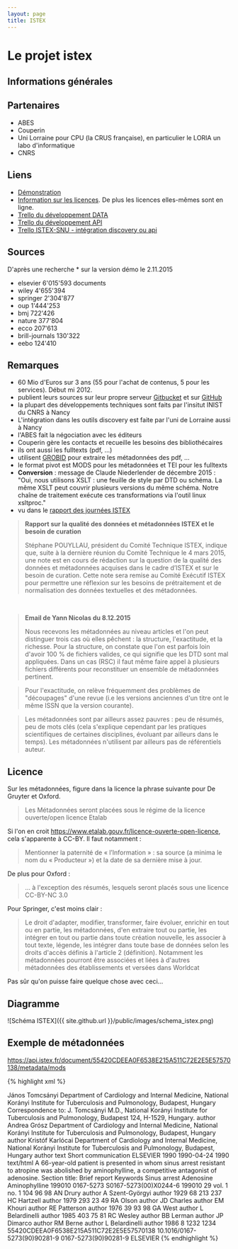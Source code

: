 ```yaml
---
layout: page
title: ISTEX
---
```


# Le projet istex

## Informations générales

## Partenaires

* ABES
* Couperin
* Uni Lorraine pour CPU (la CRUS française), en particulier le LORIA un labo d'informatique
* CNRS

## Liens
* [Démonstration](http://demo.istex.fr)
* [Information sur les licences](http://www.licencesnationales.fr/). De plus les licences elles-mêmes sont en ligne.
* [Trello du développement DATA](https://trello.com/b/J25RKdNU/istex-data-roadmap-dpi)
* [Trello du développement API](https://trello.com/b/bxBsza88/istex-api-roadmap-dpi)
* [Trello ISTEX-SNU - intégration discovery ou api](https://trello.com/b/7WPf2ZEI/suivi-du-projet-istex-snu)



## Sources
D'après une recherche * sur la version démo le 2.11.2015

 * elsevier 6'015'593 documents
 * wiley 4'655'394
 * springer 2'304'877
 * oup 1'444'253
 * bmj 722'426
 * nature 377'804
 * ecco 207'613
 * brill-journals 130'322
 * eebo 124'410


## Remarques

  * 60 Mio d'Euros sur 3 ans (55 pour l'achat de contenus, 5 pour les services). Début mi 2012.
  * publient leurs sources sur leur propre serveur [Gitbucket](https://git.istex.fr/) et sur [GitHub](https://github.com/istex)
  * la plupart des développements techniques sont faits par l'insitut INIST du CNRS à Nancy
  * L'intégration dans les outils discovery est faite par l'uni de Lorraine aussi à Nancy
  * l'ABES fait la négociation avec les éditeurs
  * Couperin gère les contacts et recueille les besoins des bibliothécaires
  * ils ont aussi les fulltexts (pdf, ...)
  * utilisent [GROBID](http://grobid.readthedocs.org) pour extraire les métadonnées des pdf, ...
  * le format pivot est MODS pour les métadonnées et TEI pour les fulltexts
  * **Conversion** : message de Claude Niederlender de décembre 2015 : "Oui, nous utilisons XSLT : une feuille de style par DTD ou schéma. La même XSLT peut couvrir plusieurs versions du même schéma. Notre chaîne de traitement exécute ces transformations via l'outil linux xsltproc."
  * vu dans le [rapport des journées ISTEX](http://www.istex.fr/wp-content/uploads/2015/06/CR-s%C3%A9minaire-services-ISTEX-18-et-19-mars-2015_V080615.pdf)

> **Rapport sur la qualité des données et métadonnées ISTEX et le besoin de curation**
>
> Stéphane POUYLLAU, président du Comité Technique ISTEX, indique que, suite à la dernière réunion
du Comité Technique le 4 mars 2015, une note est en cours de rédaction sur la question de la qualité
des données et métadonnées acquises dans le cadre d’ISTEX et sur le besoin de curation. Cette note
sera remise au Comité Exécutif ISTEX pour permettre une réflexion sur les besoins de prétraitement et
de normalisation des données textuelles et des métadonnées.

&nbsp;


> **Email de Yann Nicolas du 8.12.2015**
>
> Nous recevons les métadonnées au niveau articles et l'on peut distinguer trois cas où elles pêchent : la structure, l'exactitude, et la richesse.
Pour la structure, on constate que l'on est parfois loin d'avoir 100 % de fichiers valides, ce qui signifie que les DTD sont mal appliquées. Dans un cas (RSC) il faut même faire appel à plusieurs fichiers différents pour reconstituer un ensemble de métadonnées pertinent.

>Pour l'exactitude, on relève fréquemment des problèmes de "découpages" d'une revue (i.e les versions anciennes d'un titre ont le même ISSN que la version courante).

>Les métadonnées sont par ailleurs assez pauvres : peu de résumés, peu de mots clés (cela s'explique cependant par les pratiques scientifiques de certaines disciplines, évoluant par ailleurs dans le temps). Les métadonnées n'utilisent par ailleurs pas de référentiels auteur.

## Licence

Sur les métadonnées, figure dans la licence la phrase suivante pour De Gruyter et Oxford.

> Les Métadonnées seront placées sous le régime de la licence ouverte/open licence Etalab

Si l'on en croit <https://www.etalab.gouv.fr/licence-ouverte-open-licence>, cela s'apparente à CC-BY. Il faut notamment :

> Mentionner la paternité de « l’Information » : sa source (a minima le nom du « Producteur ») et la date de sa dernière mise à jour.

De plus pour Oxford :

> ... à l'exception des résumés, lesquels seront placés sous une licence CC-BY-NC 3.0

Pour Springer, c'est moins clair :

> Le droit d'adapter, modifier, transformer, faire évoluer, enrichir en tout ou en partie, les métadonnées, d'en extraire tout ou partie, les intégrer en tout ou partie dans toute création nouvelle, les associer à tout texte, légende, les intégrer dans toute base de données selon les droits d'accès définis à l'article 2 (définition). Notamment les métadonnées pourront être associées et liées à d'autres métadonnées des établissements et versées dans Worldcat

Pas sûr qu'on puisse faire quelque chose avec ceci...



## Diagramme

![Schéma ISTEX]({{ site.github.url }}/public/images/schema_istex.png)


## Exemple de métadonnées

<https://api.istex.fr/document/55420CDEEA0F6538E215A511C72E2E5E57570138/metadata/mods>

{% highlight xml %}

<mods version="3.6">
    <titleInfo>
        <title>Abolishing a sinus arrest resistant to atropine by aminophylline</title>
    </titleInfo>
    <titleInfo type="alternative" contentType="CDATA">
        <title>Abolishing a sinus arrest resistant to atropine by aminophylline</title>
    </titleInfo>
    <name type="personal">
        <namePart type="given">János</namePart>
        <namePart type="family">Tomcsányi</namePart>
        <affiliation>Department of Cardiology and Internal Medicine, National Korányi Institute for Tuberculosis and Pulmonology, Budapest, Hungary</affiliation>
        <description>Correspondence to: J. Tomcsányi M.D., National Korányi Institute for Tuberculosis and Pulmonology, Budapest 124, H-1529, Hungary.</description>
        <role>
            <roleTerm type="text">author</roleTerm>
        </role>
    </name>
    <name type="personal">
        <namePart type="given">Andrea</namePart>
        <namePart type="family">Grósz</namePart>
        <affiliation>Department of Cardiology and Internal Medicine, National Korányi Institute for Tuberculosis and Pulmonology, Budapest, Hungary</affiliation>
        <role>
            <roleTerm type="text">author</roleTerm>
        </role>
    </name>
    <name type="personal">
        <namePart type="given">Kristóf</namePart>
        <namePart type="family">Karlócai</namePart>
        <affiliation>Department of Cardiology and Internal Medicine, National Korányi Institute for Tuberculosis and Pulmonology, Budapest, Hungary</affiliation>
        <role>
            <roleTerm type="text">author</roleTerm>
        </role>
    </name>
    <typeOfResource>text</typeOfResource>
    <genre displayLabel="sco">Short communication</genre>
    <originInfo>
        <publisher>ELSEVIER</publisher>
        <dateIssued encoding="w3cdtf">1990</dateIssued>
        <dateValid encoding="w3cdtf">1990-04-24</dateValid>
        <copyrightDate encoding="w3cdtf">1990</copyrightDate>
    </originInfo>
    <physicalDescription>
        <internetMediaType>text/html</internetMediaType>
    </physicalDescription>
    <abstract lang="en">A 66-year-old patient is presented in whom sinus arrest resistant to atropine was abolished by aminophylline, a competitive antagonist of adenosine.</abstract>
    <note type="content">Section title: Brief report</note>
    <subject>
        <genre>Keywords</genre>
        <topic>Sinus arrest</topic>
        <topic>Adenosine</topic>
        <topic>Aminophylline</topic>
    </subject>
    <relatedItem type="host">
        <titleInfo>
            <title>International Journal of Cardiology</title>
        </titleInfo>
        <titleInfo type="abbreviated">
            <title>IJCA</title>
        </titleInfo>
        <originInfo>
            <dateIssued encoding="w3cdtf">199010</dateIssued>
        </originInfo>
        <identifier type="ISSN">0167-5273</identifier>
        <identifier type="PII">S0167-5273(00)X0244-6</identifier>
        <part>
            <date>199010</date>
            <detail type="volume">
                <number>29</number>
                <caption>vol.</caption>
            </detail>
            <detail type="issue">
                <number>1</number>
                <caption>no.</caption>
            </detail>
            <extent unit="issue pages">
                <start>1</start>
                <end>104</end>
            </extent>
            <extent unit="pages">
                <start>96</start>
                <end>98</end>
            </extent>
        </part>
    </relatedItem>
    <relatedItem type="isReferencedBy" displayLabel="BIB1">
        <titleInfo>
            <title>The physiological activity of adenosine compounds with special reference to their action upon the mammalian heart</title>
        </titleInfo>
        <name type="personal">
            <namePart type="given">AN</namePart>
            <namePart type="family">Drury</namePart>
            <role>
                <roleTerm type="text">author</roleTerm>
            </role>
        </name>
        <name type="personal">
            <namePart type="given">A</namePart>
            <namePart type="family">Szent-Györgyi</namePart>
            <role>
                <roleTerm type="text">author</roleTerm>
            </role>
        </name>
        <relatedItem type="host">
            <titleInfo>
                <title>J Physiol</title>
            </titleInfo>
            <part>
                <date>1929</date>
                <detail type="volume">
                    <number>68</number>
                </detail>
                <extent unit="pages">
                    <start>213</start>
                    <end>237</end>
                </extent>
            </part>
        </relatedItem>
    </relatedItem>
    <relatedItem type="isReferencedBy" displayLabel="BIB2">
        <titleInfo>
            <title>Adenosine receptors in frog sinus venosus: slow inhibitory potentials produced by adenosine compounds and acetylcholine</title>
        </titleInfo>
        <name type="personal">
            <namePart type="given">HC</namePart>
            <namePart type="family">Hartzell</namePart>
            <role>
                <roleTerm type="text">author</roleTerm>
            </role>
        </name>
        <relatedItem type="host">
            <titleInfo>
                <title>J Physiol</title>
            </titleInfo>
            <part>
                <date>1979</date>
                <detail type="volume">
                    <number>293</number>
                </detail>
                <extent unit="pages">
                    <start>23</start>
                    <end>49</end>
                </extent>
            </part>
        </relatedItem>
    </relatedItem>
    <relatedItem type="isReferencedBy" displayLabel="BIB3">
        <titleInfo>
            <title>Evidence for an adenosine receptor on the surface of dog coronary myocytes</title>
        </titleInfo>
        <name type="personal">
            <namePart type="given">RA</namePart>
            <namePart type="family">Olson</namePart>
            <role>
                <roleTerm type="text">author</roleTerm>
            </role>
        </name>
        <name type="personal">
            <namePart type="given">JD</namePart>
            <namePart type="family">Charles</namePart>
            <role>
                <roleTerm type="text">author</roleTerm>
            </role>
        </name>
        <name type="personal">
            <namePart type="given">EM</namePart>
            <namePart type="family">Khouri</namePart>
            <role>
                <roleTerm type="text">author</roleTerm>
            </role>
        </name>
        <name type="personal">
            <namePart type="given">RE</namePart>
            <namePart type="family">Patterson</namePart>
            <role>
                <roleTerm type="text">author</roleTerm>
            </role>
        </name>
        <relatedItem type="host">
            <titleInfo>
                <title>Circ Res</title>
            </titleInfo>
            <part>
                <date>1976</date>
                <detail type="volume">
                    <number>39</number>
                </detail>
                <extent unit="pages">
                    <start>93</start>
                    <end>98</end>
                </extent>
            </part>
        </relatedItem>
    </relatedItem>
    <relatedItem type="isReferencedBy" displayLabel="BIB4">
        <titleInfo>
            <title>Correlation of sinus slowing and hyperpolarisation caused by adenosine in sinus node</title>
        </titleInfo>
        <name type="personal">
            <namePart type="given">GA</namePart>
            <namePart type="family">West</namePart>
            <role>
                <roleTerm type="text">author</roleTerm>
            </role>
        </name>
        <name type="personal">
            <namePart type="given">L</namePart>
            <namePart type="family">Belardinelli</namePart>
            <role>
                <roleTerm type="text">author</roleTerm>
            </role>
        </name>
        <relatedItem type="host">
            <titleInfo>
                <title>Pflügers Arch</title>
            </titleInfo>
            <part>
                <date>1985</date>
                <detail type="volume">
                    <number>403</number>
                </detail>
                <extent unit="pages">
                    <start>75</start>
                    <end>81</end>
                </extent>
            </part>
        </relatedItem>
    </relatedItem>
    <relatedItem type="isReferencedBy" displayLabel="BIB5">
        <titleInfo>
            <title>Mechanism of atropine-resistant atrioventricular block during inferior myocardial infarction: possible rule of adenosine</title>
        </titleInfo>
        <name type="personal">
            <namePart type="given">RC</namePart>
            <namePart type="family">Wesley</namePart>
            <role>
                <roleTerm type="text">author</roleTerm>
            </role>
        </name>
        <name type="personal">
            <namePart type="given">BB</namePart>
            <namePart type="family">Lerman</namePart>
            <role>
                <roleTerm type="text">author</roleTerm>
            </role>
        </name>
        <name type="personal">
            <namePart type="given">JP</namePart>
            <namePart type="family">Dimarco</namePart>
            <role>
                <roleTerm type="text">author</roleTerm>
            </role>
        </name>
        <name type="personal">
            <namePart type="given">RM</namePart>
            <namePart type="family">Berne</namePart>
            <role>
                <roleTerm type="text">author</roleTerm>
            </role>
        </name>
        <name type="personal">
            <namePart type="given">L</namePart>
            <namePart type="family">Belardinelli</namePart>
            <role>
                <roleTerm type="text">author</roleTerm>
            </role>
        </name>
        <relatedItem type="host">
            <titleInfo>
                <title>J Am Coll Cardiol</title>
            </titleInfo>
            <part>
                <date>1986</date>
                <detail type="volume">
                    <number>8</number>
                </detail>
                <extent unit="pages">
                    <start>1232</start>
                    <end>1234</end>
                </extent>
            </part>
        </relatedItem>
    </relatedItem>
    <identifier type="istex">55420CDEEA0F6538E215A511C72E2E5E57570138</identifier>
    <identifier type="DOI">10.1016/0167-5273(90)90281-9</identifier>
    <identifier type="PII">0167-5273(90)90281-9</identifier>
    <recordInfo>
        <recordOrigin>ELSEVIER</recordOrigin>
    </recordInfo>
</mods>
{% endhighlight %}
